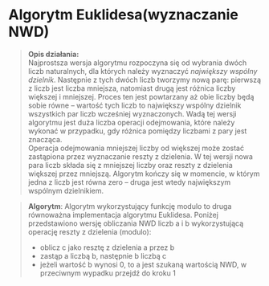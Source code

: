 # Algorytm Euklidesa(wyznaczanie NWD)
>  __Opis działania:__   
Najprostsza wersja algorytmu rozpoczyna się od wybrania dwóch liczb naturalnych, dla których należy wyznaczyć *największy wspólny dzielnik*. Następnie z tych dwóch liczb tworzymy nową parę: pierwszą z liczb jest liczba mniejsza, natomiast drugą jest różnica liczby większej i mniejszej. Proces ten jest powtarzany aż obie liczby będą sobie równe – wartość tych liczb to największy wspólny dzielnik wszystkich par liczb wcześniej wyznaczonych. Wadą tej wersji algorytmu jest duża liczba operacji odejmowania, które należy wykonać w przypadku, gdy różnica pomiędzy liczbami z pary jest znacząca.   
Operacja odejmowania mniejszej liczby od większej może zostać zastąpiona przez wyznaczanie reszty z dzielenia. W tej wersji nowa para liczb składa się z mniejszej liczby oraz reszty z dzielenia większej przez mniejszą. Algorytm kończy się w momencie, w którym jedna z liczb jest równa zero – druga jest wtedy największym wspólnym dzielnikiem.

> __Algorytm__:  Algorytm wykorzystujący funkcję modulo to druga równoważna implementacja algorytmu Euklidesa. Poniżej przedstawiono wersję obliczania NWD liczb a i b wykorzystującą operację reszty z dzielenia (modulo):
>- oblicz c jako resztę z dzielenia a przez b
>- zastąp a liczbą b, następnie b liczbą c
>- jeżeli wartość b wynosi 0, to a jest szukaną wartością NWD, w przeciwnym wypadku przejdź do kroku 1